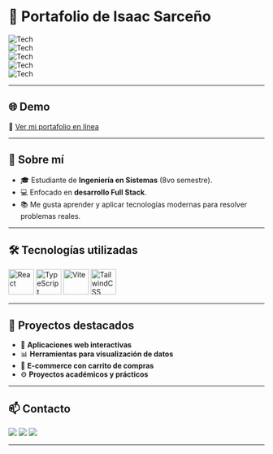 # 🚀 Portafolio de Isaac Sarceño  
![Tech](https://img.shields.io/badge/React-20232A?style=for-the-badge&logo=react&logoColor=61DAFB)  
![Tech](https://img.shields.io/badge/Vite-646CFF?style=for-the-badge&logo=vite&logoColor=white)  
![Tech](https://img.shields.io/badge/Tailwind_CSS-38B2AC?style=for-the-badge&logo=tailwind-css&logoColor=white)  
![Tech](https://img.shields.io/badge/TypeScript-3178C6?style=for-the-badge&logo=typescript&logoColor=white)  
![Tech](https://img.shields.io/badge/shadcn/ui-000000?style=for-the-badge&logo=radix-ui&logoColor=white)  

---

## 🌐 Demo  
🔗 [Ver mi portafolio en línea](https://portafolioisaac-ten.vercel.app/)  

---

## 📌 Sobre mí  
- 🎓 Estudiante de **Ingeniería en Sistemas** (8vo semestre).  
- 💻 Enfocado en **desarrollo Full Stack**.  
- 📚 Me gusta aprender y aplicar tecnologías modernas para resolver problemas reales.  

---

## 🛠️ Tecnologías utilizadas  

<p align="left">
  <img src="https://cdn.jsdelivr.net/gh/devicons/devicon/icons/react/react-original.svg" width="50" alt="React"/>
  <img src="https://cdn.jsdelivr.net/gh/devicons/devicon/icons/typescript/typescript-original.svg" width="50" alt="TypeScript"/>
  <img src="https://cdn.jsdelivr.net/gh/devicons/devicon/icons/vite/vite-original.svg" width="50" alt="Vite"/>
  <img src="https://cdn.jsdelivr.net/gh/devicons/devicon/icons/tailwindcss/tailwindcss-plain.svg" width="50" alt="TailwindCSS"/>
</p>

---

## 📂 Proyectos destacados  
- 🌟 **Aplicaciones web interactivas**  
- 📊 **Herramientas para visualización de datos**  
- 🛒 **E-commerce con carrito de compras**  
- ⚙️ **Proyectos académicos y prácticos**  

---

## 📫 Contacto  
<p align="left">
  <a href="mailto:isaac.flores.dev@gmail.com"><img src="https://img.shields.io/badge/Email-D14836?style=for-the-badge&logo=gmail&logoColor=white"/></a>
  <a href="https://github.com/Aisaac2205"><img src="https://img.shields.io/badge/GitHub-100000?style=for-the-badge&logo=github&logoColor=white"/></a>
  <a href="https://www.linkedin.com/in/isaac-sarce%C3%B1o-aa2850374?utm_source=share&utm_campaign=share_via&utm_content=profile&utm_medium=ios_app" target="_blank"><img src="https://img.shields.io/badge/LinkedIn-0077B5?style=for-the-badge&logo=linkedin&logoColor=white"/></a>
</p>  

---
